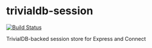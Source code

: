 # trivialdb-session
[![Build Status](https://travis-ci.org/Burstaholic/trivialdb-session.svg?branch=master)](https://travis-ci.org/Burstaholic/trivialdb-session)

TrivialDB-backed session store for Express and Connect
